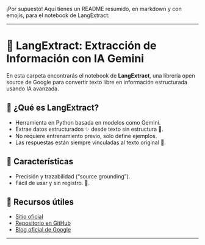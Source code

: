 ¡Por supuesto! Aquí tienes un README resumido, en markdown y con emojis, para el notebook de LangExtract:

---

# 🧠 LangExtract: Extracción de Información con IA Gemini

En esta carpeta encontrarás el notebook de **LangExtract**, una librería open source de Google para convertir texto libre en información estructurada usando IA avanzada.

## 🚀 ¿Qué es LangExtract?

- Herramienta en Python basada en modelos como Gemini.
- Extrae datos estructurados ✨ desde texto sin estructura 📄.
- No requiere entrenamiento previo, solo define ejemplos.
- Las respuestas están siempre vinculadas al texto original 🔗.

## 🌟 Características

- Precisión y trazabilidad (“source grounding”).
- Fácil de usar y sin registro. 🏥.

## 🔗 Recursos útiles

- [Sitio oficial](https://langextract.io/)
- [Repositorio en GitHub](https://github.com/google/langextract)
- [Blog oficial de Google](https://developers.googleblog.com/en/introducing-langextract-a-gemini-powered-information-extraction-library/)

---

